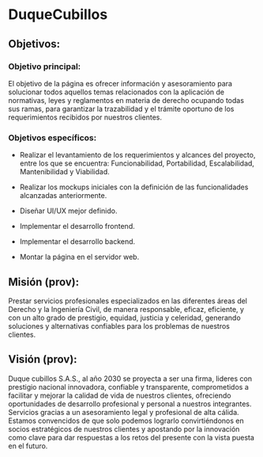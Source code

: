 # DuqueCubillos

## Objetivos:

### Objetivo principal:

El objetivo de la página es ofrecer información y asesoramiento para solucionar todos aquellos temas relacionados con la aplicación de normativas, leyes y reglamentos en materia de derecho ocupando todas sus  ramas, para garantizar la trazabilidad y el trámite oportuno de los requerimientos recibidos por nuestros clientes.

### Objetivos específicos:

- Realizar el levantamiento de los requerimientos y alcances del proyecto, entre los que se encuentra: Funcionabilidad, Portabilidad, Escalabilidad, Mantenibilidad y Viabilidad.

- Realizar los mockups iniciales con la definición de las funcionalidades alcanzadas anteriormente.

- Diseñar UI/UX mejor definido.

- Implementar el desarrollo frontend.

- Implementar el desarrollo backend.

- Montar la página en el servidor web.

## Misión (prov):

Prestar servicios profesionales especializados en las diferentes áreas del Derecho y la Ingeniería Civil, de manera responsable, eficaz, eficiente, y con un alto grado de prestigio, equidad, justicia y celeridad, generando soluciones y alternativas confiables para los problemas de nuestros clientes.


## Visión (prov):

Duque cubillos S.A.S., al año 2030 se proyecta a ser una firma,  lideres con prestigio nacional innovadora, confiable y transparente, comprometidos a facilitar y mejorar la calidad de vida de nuestros clientes, ofreciendo oportunidades de desarrollo profesional y personal a nuestros integrantes. Servicios gracias a un asesoramiento legal y profesional de alta cálida. Estamos convencidos de que solo podemos lograrlo convirtiéndonos en socios estratégicos de nuestros clientes y apostando por la innovación como clave para dar respuestas a los retos del presente con la vista puesta en el futuro.  
